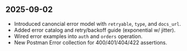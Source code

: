 ## 2025-09-02

- Introduced canoncial error model with `retryable`, `type`, and `docs_url`.
- Added error catalog and retry/backoff guide (exponential w/ jitter).
- Wired error examples into `auth` and `orders` operation.
- New Postman Error collection for 400/401/404/422 assertions. 
